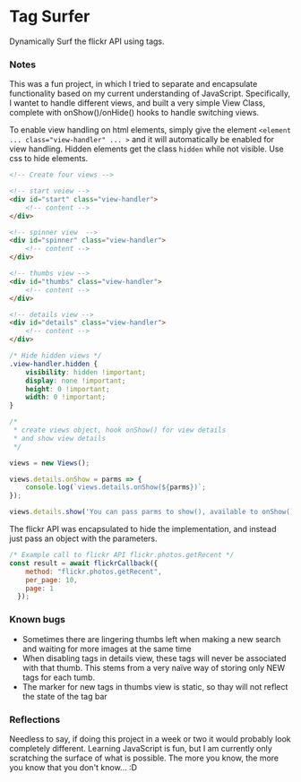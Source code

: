 # Tag Surfer

Dynamically Surf the flickr API using tags. 

### Notes

This was a fun project, in which I tried to separate and encapsulate functionality based on my current understanding of JavaScript. Specifically, I wantet to handle different views, and built a very simple View Class, complete with onShow()/onHide() hooks to handle switching views.

To enable view handling on html elements, simply give the element ```<element ... class="view-handler" ... >``` and it will automatically be enabled for view handling. Hidden elements get the class ```hidden``` while not visible. Use css to hide elements.

```html
<!-- Create four views -->

<!-- start veiew -->
<div id="start" class="view-handler">
    <!-- content -->
</div>

<!-- spinner view  -->
<div id="spinner" class="view-handler">
    <!-- content -->
</div>

<!-- thumbs view -->
<div id="thumbs" class="view-handler">
    <!-- content -->
</div>

<!-- details view -->
<div id="details" class="view-handler">
    <!-- content -->
</div>
```

```css
/* Hide hidden views */
.view-handler.hidden {
    visibility: hidden !important; 
    display: none !important;
    height: 0 !important;
    width: 0 !important;
}
```

```javascript
/*
 * create views object, hook onShow() for view details
 * and show view details
 */

views = new Views();

views.details.onShow = parms => {
    console.log(`views.details.onShow(${parms})`;
});

views.details.show('You can pass parms to show(), available to onShow()/onHide()');
```


The flickr API was encapsulated to hide the implementation, and instead just pass an object with the parameters.

```javascript
/* Example call to flickr API flickr.photos.getRecent */
const result = await flickrCallback({
    method: "flickr.photos.getRecent",
    per_page: 10,
    page: 1
  });
```


### Known bugs
- Sometimes there are lingering thumbs left when making a new search and waiting for more images at the same time
- When disabling tags in details view, these tags will never be associated with that thumb. This stems from a very naïve way of storing only NEW tags for each tumb.
- The marker for new tags in thumbs view is static, so thay will not reflect the state of the tag bar


### Reflections
Needless to say, if doing this project in a week or two it would probably look completely different. Learning JavaScript is fun, but I am currently only scratching the surface of what is possible. The more you know, the more you know that you don't know... :D